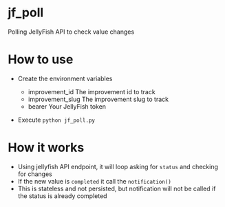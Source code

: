 # jf_poll
Polling JellyFish API to check value changes

# How to use
- Create the environment variables
  - improvement_id The improvement id to track
  - improvement_slug The improvement slug to track
  - bearer Your JellyFish token

- Execute `python jf_poll.py`

# How it works
- Using jellyfish API endpoint, it will loop asking for `status` and checking for changes
- If the new value is `completed` it call the `notification()` 
- This is stateless and not persisted, but notification will not be called if the status is already completed